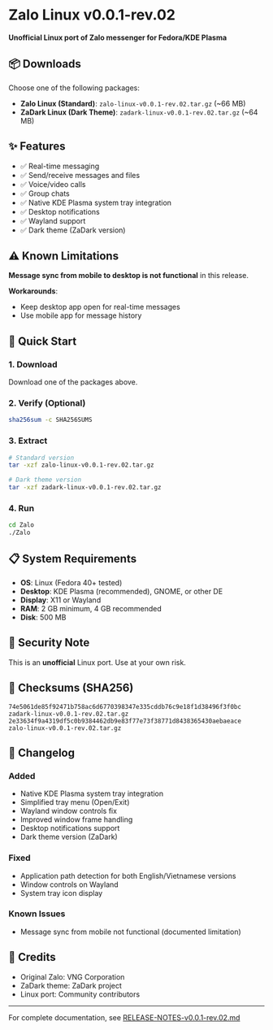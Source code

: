 # Zalo Linux v0.0.1-rev.02

**Unofficial Linux port of Zalo messenger for Fedora/KDE Plasma**

## 📦 Downloads

Choose one of the following packages:

- **Zalo Linux (Standard)**: `zalo-linux-v0.0.1-rev.02.tar.gz` (~66 MB)
- **ZaDark Linux (Dark Theme)**: `zadark-linux-v0.0.1-rev.02.tar.gz` (~64 MB)

## ✨ Features

- ✅ Real-time messaging
- ✅ Send/receive messages and files
- ✅ Voice/video calls
- ✅ Group chats
- ✅ Native KDE Plasma system tray integration
- ✅ Desktop notifications
- ✅ Wayland support
- ✅ Dark theme (ZaDark version)

## ⚠️ Known Limitations

**Message sync from mobile to desktop is not functional** in this release.

**Workarounds**:
- Keep desktop app open for real-time messages
- Use mobile app for message history

## 🚀 Quick Start

### 1. Download
Download one of the packages above.

### 2. Verify (Optional)
```bash
sha256sum -c SHA256SUMS
```

### 3. Extract
```bash
# Standard version
tar -xzf zalo-linux-v0.0.1-rev.02.tar.gz

# Dark theme version
tar -xzf zadark-linux-v0.0.1-rev.02.tar.gz
```

### 4. Run
```bash
cd Zalo
./Zalo
```

## 📋 System Requirements

- **OS**: Linux (Fedora 40+ tested)
- **Desktop**: KDE Plasma (recommended), GNOME, or other DE
- **Display**: X11 or Wayland
- **RAM**: 2 GB minimum, 4 GB recommended
- **Disk**: 500 MB

## 🔐 Security Note

This is an **unofficial** Linux port. Use at your own risk.

## 📄 Checksums (SHA256)

```
74e5061de85f92471b758ac6d6770398347e335cddb76c9e18f1d38496f3f0bc  zadark-linux-v0.0.1-rev.02.tar.gz
2e33634f9a4319df5c0b9384462db9e83f77e73f38771d8438365430aebaeace  zalo-linux-v0.0.1-rev.02.tar.gz
```

## 📝 Changelog

### Added
- Native KDE Plasma system tray integration
- Simplified tray menu (Open/Exit)
- Wayland window controls fix
- Improved window frame handling
- Desktop notifications support
- Dark theme version (ZaDark)

### Fixed
- Application path detection for both English/Vietnamese versions
- Window controls on Wayland
- System tray icon display

### Known Issues
- Message sync from mobile not functional (documented limitation)

## 🙏 Credits

- Original Zalo: VNG Corporation
- ZaDark theme: ZaDark project
- Linux port: Community contributors

---

For complete documentation, see [RELEASE-NOTES-v0.0.1-rev.02.md](RELEASE-NOTES-v0.0.1-rev.02.md)
